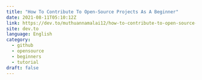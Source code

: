 ```yaml
---
title: "How To Contribute To Open-Source Projects As A Beginner"
date: 2021-08-11T05:10:12Z
link: https://dev.to/muthuannamalai12/how-to-contribute-to-open-source-projects-as-a-beginner-6cb?utm_medium=RSS&utm_source=news.12bit.vn
site: dev.to
language: English
category:
  - github
  - opensource
  - beginners
  - tutorial
draft: false
---
```

